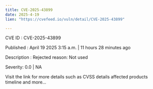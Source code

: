 ```yaml
---
title: CVE-2025-43899
date: 2025-4-19
lien: "https://cvefeed.io/vuln/detail/CVE-2025-43899"

---
```


CVE ID : CVE-2025-43899

Published :  April 19
2025
3:15 a.m. | 11 hours
28 minutes ago

Description : Rejected reason: Not used

Severity: 0.0 | NA

Visit the link for more details
such as CVSS details
affected products
timeline
and more...
